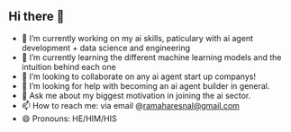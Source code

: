 ## Hi there 👋
- 🔭 I’m currently working on my ai skills, paticulary with ai agent development + data science and engineering
- 🌱 I’m currently learning the different machine learning models and the intuition behind each one
- 👯 I’m looking to collaborate on any ai agent start up companys!
- 🤔 I’m looking for help with becoming an ai agent builder in general.
- 💬 Ask me about my biggest motivation in joining the ai sector.
- 📫 How to reach me: via email @ramaharesnal@gmail.com
- 😄 Pronouns: HE/HIM/HIS
<!--
**ramxino29/ramxino29** is a ✨ _special_ ✨ repository because its `README.md` (this file) appears on your GitHub profile.

Here are some ideas to get you started:

- 🔭 I’m currently working on ...
- 🌱 I’m currently learning ...
- 👯 I’m looking to collaborate on ...
- 🤔 I’m looking for help with ...
- 💬 Ask me about ...
- 📫 How to reach me: ...
- 😄 Pronouns: ...
- ⚡ Fun fact: ...
-->
